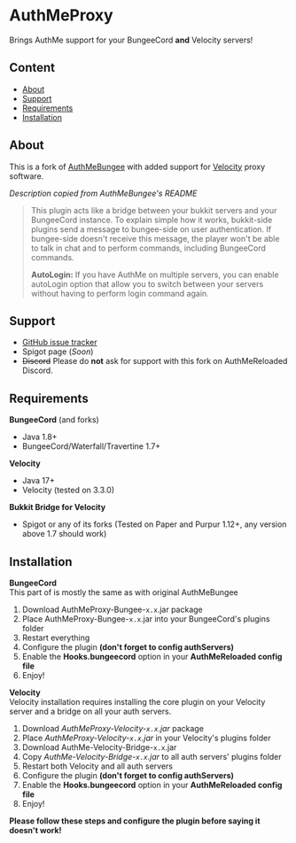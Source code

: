 # AuthMeProxy
Brings AuthMe support for your BungeeCord **and** Velocity servers!

## Content
* [About](https://github.com/Defective4/AuthMeProxy#about)
* [Support](https://github.com/Defective4/AuthMeProxy#support)
* [Requirements](https://github.com/Defective4/AuthMeProxy#requirements)
* [Installation](https://github.com/Defective4/AuthMeProxy#installation)

## About
This is a fork of [AuthMeBungee](https://github.com/AuthMe/AuthMeBungee) with added support for [Velocity](https://papermc.io/software/velocity) proxy software.

*Description copied from AuthMeBungee's README*
> This plugin acts like a bridge between your bukkit servers and your BungeeCord instance. To explain simple how it works, bukkit-side plugins send a message to bungee-side on user authentication. If bungee-side doesn't receive this message, the player won't be able to talk in chat and to perform commands, including BungeeCord commands.  
>
> **AutoLogin:** If you have AuthMe on multiple servers, you can enable autoLogin option that allow you to switch between your servers without having to perform login command again.

## Support
- [GitHub issue tracker](https://github.com/Defective4/AuthMeProxy/issues)
- Spigot page (*Soon*)
- ~~Discord~~ Please do **not** ask for support with this fork on AuthMeReloaded Discord.

## Requirements

**BungeeCord** (and forks)
- Java 1.8+
- BungeeCord/Waterfall/Travertine 1.7+

**Velocity**
- Java 17+
- Velocity (tested on 3.3.0)

**Bukkit Bridge for Velocity**
- Spigot or any of its forks (Tested on Paper and Purpur 1.12+, any version above 1.7 should work)

## Installation

**BungeeCord**  
This part of is mostly the same as with original AuthMeBungee
1. Download AuthMeProxy-Bungee-`x.x`.jar package
2. Place AuthMeProxy-Bungee-`x.x`.jar into your BungeeCord's plugins folder
3. Restart everything
4. Configure the plugin **(don't forget to config authServers)**
5. Enable the **Hooks.bungeecord** option in your **AuthMeReloaded config file**
6. Enjoy!

**Velocity**  
Velocity installation requires installing the core plugin on your Velocity server and a bridge on all your auth servers.
1. Download *AuthMeProxy-Velocity-`x.x`.jar* package
2. Place *AuthMeProxy-Velocity-`x.x`.jar* in your Velocity's plugins folder
3. Download AuthMe-Velocity-Bridge-`x.x`.jar
4. Copy *AuthMe-Velocity-Bridge-`x.x`.jar* to all auth servers' plugins folder
5. Restart both Velocity and all auth servers
5. Configure the plugin **(don't forget to config authServers)**
6. Enable the **Hooks.bungeecord** option in your **AuthMeReloaded config file**
7. Enjoy!

**Please follow these steps and configure the plugin before saying it doesn't work!**
